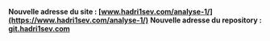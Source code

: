 __Nouvelle adresse du site : [www.hadri1sev.com/analyse-1/](https://www.hadri1sev.com/analyse-1/)__
__Nouvelle adresse du repository : [git.hadri1sev.com](https://git.hadri1sev.com)__
